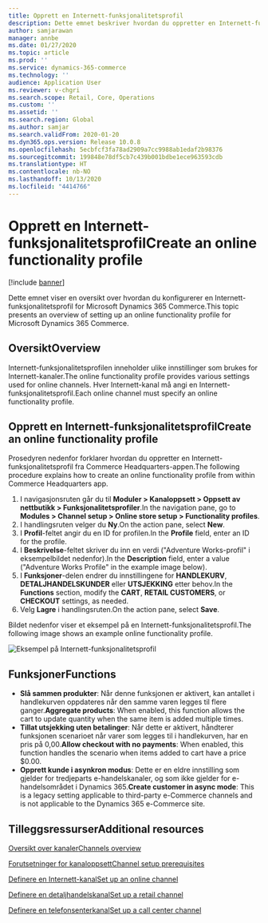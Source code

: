 ```yaml
---
title: Opprett en Internett-funksjonalitetsprofil
description: Dette emnet beskriver hvordan du oppretter en Internett-funksjonalitetsprofil i Microsoft Dynamics 365 Commerce.
author: samjarawan
manager: annbe
ms.date: 01/27/2020
ms.topic: article
ms.prod: ''
ms.service: dynamics-365-commerce
ms.technology: ''
audience: Application User
ms.reviewer: v-chgri
ms.search.scope: Retail, Core, Operations
ms.custom: ''
ms.assetid: ''
ms.search.region: Global
ms.author: samjar
ms.search.validFrom: 2020-01-20
ms.dyn365.ops.version: Release 10.0.8
ms.openlocfilehash: 5ecbfcf3fa78ad2909a7cc9988ab1edaf2b98376
ms.sourcegitcommit: 199848e78df5cb7c439b001bdbe1ece963593cdb
ms.translationtype: HT
ms.contentlocale: nb-NO
ms.lasthandoff: 10/13/2020
ms.locfileid: "4414766"
---
```

# <a name="create-an-online-functionality-profile"></a><span data-ttu-id="7c732-103">Opprett en Internett-funksjonalitetsprofil</span><span class="sxs-lookup"><span data-stu-id="7c732-103">Create an online functionality profile</span></span>


[!include [banner](includes/banner.md)]

<span data-ttu-id="7c732-104">Dette emnet viser en oversikt over hvordan du konfigurerer en Internett-funksjonalitetsprofil for Microsoft Dynamics 365 Commerce.</span><span class="sxs-lookup"><span data-stu-id="7c732-104">This topic presents an overview of setting up an online functionality profile for Microsoft Dynamics 365 Commerce.</span></span>

## <a name="overview"></a><span data-ttu-id="7c732-105">Oversikt</span><span class="sxs-lookup"><span data-stu-id="7c732-105">Overview</span></span>

<span data-ttu-id="7c732-106">Internett-funksjonalitetsprofilen inneholder ulike innstillinger som brukes for Internett-kanaler.</span><span class="sxs-lookup"><span data-stu-id="7c732-106">The online functionality profile provides various settings used for online channels.</span></span> <span data-ttu-id="7c732-107">Hver Internett-kanal må angi en Internett-funksjonalitetsprofil.</span><span class="sxs-lookup"><span data-stu-id="7c732-107">Each online channel must specify an online functionality profile.</span></span>

## <a name="create-an-online-functionality-profile"></a><span data-ttu-id="7c732-108">Opprett en Internett-funksjonalitetsprofil</span><span class="sxs-lookup"><span data-stu-id="7c732-108">Create an online functionality profile</span></span>

<span data-ttu-id="7c732-109">Prosedyren nedenfor forklarer hvordan du oppretter en Internett-funksjonalitetsprofil fra Commerce Headquarters-appen.</span><span class="sxs-lookup"><span data-stu-id="7c732-109">The following procedure explains how to create an online functionality profile from within Commerce Headquarters app.</span></span>

1. <span data-ttu-id="7c732-110">I navigasjonsruten går du til **Moduler \> Kanaloppsett \> Oppsett av nettbutikk \> Funksjonalitetsprofiler**.</span><span class="sxs-lookup"><span data-stu-id="7c732-110">In the navigation pane, go to **Modules \> Channel setup \> Online store setup \> Functionality profiles**.</span></span>
1. <span data-ttu-id="7c732-111">I handlingsruten velger du **Ny**.</span><span class="sxs-lookup"><span data-stu-id="7c732-111">On the action pane, select **New**.</span></span>
1. <span data-ttu-id="7c732-112">I **Profil**-feltet angir du en ID for profilen.</span><span class="sxs-lookup"><span data-stu-id="7c732-112">In the **Profile** field, enter an ID for the profile.</span></span>
1. <span data-ttu-id="7c732-113">I **Beskrivelse**-feltet skriver du inn en verdi ("Adventure Works-profil" i eksempelbildet nedenfor).</span><span class="sxs-lookup"><span data-stu-id="7c732-113">In the **Description** field, enter a value ("Adventure Works Profile" in the example image below).</span></span>
1. <span data-ttu-id="7c732-114">I **Funksjoner**-delen endrer du innstillingene for **HANDLEKURV**, **DETALJHANDELSKUNDER** eller **UTSJEKKING** etter behov.</span><span class="sxs-lookup"><span data-stu-id="7c732-114">In the **Functions** section, modify the **CART**, **RETAIL CUSTOMERS**, or **CHECKOUT** settings, as needed.</span></span>
1. <span data-ttu-id="7c732-115">Velg **Lagre** i handlingsruten.</span><span class="sxs-lookup"><span data-stu-id="7c732-115">On the action pane, select **Save**.</span></span>

<span data-ttu-id="7c732-116">Bildet nedenfor viser et eksempel på en Internett-funksjonalitetsprofil.</span><span class="sxs-lookup"><span data-stu-id="7c732-116">The following image shows an example online functionality profile.</span></span>
  
![Eksempel på Internett-funksjonalitetsprofil](media/online-functionality-profile.png)

## <a name="functions"></a><span data-ttu-id="7c732-118">Funksjoner</span><span class="sxs-lookup"><span data-stu-id="7c732-118">Functions</span></span>

- <span data-ttu-id="7c732-119">**Slå sammen produkter**: Når denne funksjonen er aktivert, kan antallet i handlekurven oppdateres når den samme varen legges til flere ganger.</span><span class="sxs-lookup"><span data-stu-id="7c732-119">**Aggregate products**: When enabled, this function allows the cart to update quantity when the same item is added multiple times.</span></span>
- <span data-ttu-id="7c732-120">**Tillat utsjekking uten betalinger**: Når dette er aktivert, håndterer funksjonen scenarioet når varer som legges til i handlekurven, har en pris på 0,00.</span><span class="sxs-lookup"><span data-stu-id="7c732-120">**Allow checkout with no payments**: When enabled, this function handles the scenario when items added to cart have a price $0.00.</span></span>
- <span data-ttu-id="7c732-121">**Opprett kunde i asynkron modus**: Dette er en eldre innstilling som gjelder for tredjeparts e-handelskanaler, og som ikke gjelder for e-handelsområdet i Dynamics 365.</span><span class="sxs-lookup"><span data-stu-id="7c732-121">**Create customer in async mode**: This is a legacy setting applicable to third-party e-Commerce channels and is not applicable to the Dynamics 365 e-Commerce site.</span></span>

## <a name="additional-resources"></a><span data-ttu-id="7c732-122">Tilleggsressurser</span><span class="sxs-lookup"><span data-stu-id="7c732-122">Additional resources</span></span>

[<span data-ttu-id="7c732-123">Oversikt over kanaler</span><span class="sxs-lookup"><span data-stu-id="7c732-123">Channels overview</span></span>](channels-overview.md)

[<span data-ttu-id="7c732-124">Forutsetninger for kanaloppsett</span><span class="sxs-lookup"><span data-stu-id="7c732-124">Channel setup prerequisites</span></span>](channels-prerequisites.md)

[<span data-ttu-id="7c732-125">Definere en Internett-kanal</span><span class="sxs-lookup"><span data-stu-id="7c732-125">Set up an online channel</span></span>](channel-setup-online.md)

[<span data-ttu-id="7c732-126">Definere en detaljhandelskanal</span><span class="sxs-lookup"><span data-stu-id="7c732-126">Set up a retail channel</span></span>](channel-setup-retail.md)

[<span data-ttu-id="7c732-127">Definere en telefonsenterkanal</span><span class="sxs-lookup"><span data-stu-id="7c732-127">Set up a call center channel</span></span>](channel-setup-callcenter.md)
